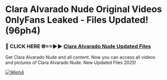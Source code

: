 # Clara Alvarado Nude Original Videos 0nlyFans Leaked - Files Updated! (96ph4)

<h3>🔴 CLICK HERE 🌐==►► <a href="https://tinyurl.com/yrmya6cz" rel="nofollow">Clara Alvarado Nude Updated Files</a></h3>

Get Clara Alvarado Nude and all content. Now you can access all videos and pictures of Clara Alvarado Nude. New Updated Files 2025!

[![96ph4](https://i.imgur.com/FMdXYCs.gif)](https://tinyurl.com/yrmya6cz)

